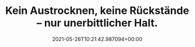---
date: '2021-05-26T10:21:42.987094+00:00'
found_at: '2014-12-22'
found_url: http://www.garnier.de/styling/maenner-styling/maenner-styling-produkte/beton/beton-gel
title: 'Kein Austrocknen, keine Rückstände – nur unerbittlicher Halt. '
---